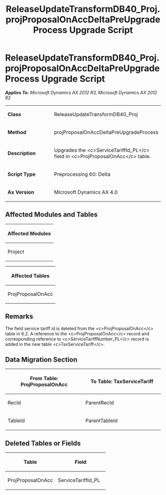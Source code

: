 ﻿---
title: ReleaseUpdateTransformDB40_Proj.projProposalOnAccDeltaPreUpgradeProcess Upgrade Script
TOCTitle: ReleaseUpdateTransformDB40_Proj.projProposalOnAccDeltaPreUpgradeProcess Upgrade Script
ms:assetid: aa2371ad-786b-565b-e1e0-af476c0f95c8
ms:mtpsurl: https://msdn.microsoft.com/en-us/library/JJ686448(v=AX.60)
ms:contentKeyID: 49710403
ms.date: 05/18/2015
mtps_version: v=AX.60
---

# ReleaseUpdateTransformDB40\_Proj.projProposalOnAccDeltaPreUpgradeProcess Upgrade Script 


_**Applies To:** Microsoft Dynamics AX 2012 R3, Microsoft Dynamics AX 2012 R2_

<table>
<colgroup>
<col style="width: 50%" />
<col style="width: 50%" />
</colgroup>
<tbody>
<tr class="odd">
<td><p><strong>Class</strong></p></td>
<td><p>ReleaseUpdateTransformDB40_Proj</p></td>
</tr>
<tr class="even">
<td><p><strong>Method</strong></p></td>
<td><p>projProposalOnAccDeltaPreUpgradeProcess</p></td>
</tr>
<tr class="odd">
<td><p><strong>Description</strong></p></td>
<td><p>Upgrades the &lt;c&gt;ServiceTariffId_PL&lt;/c&gt; field in &lt;c&gt;ProjProposalOnAcc&lt;/c&gt; table.</p></td>
</tr>
<tr class="even">
<td><p><strong>Script Type</strong></p></td>
<td><p>Preprocessing 60: Delta</p></td>
</tr>
<tr class="odd">
<td><p><strong>Ax Version</strong></p></td>
<td><p>Microsoft Dynamics AX 4.0</p></td>
</tr>
</tbody>
</table>


## Affected Modules and Tables

<table>
<colgroup>
<col style="width: 100%" />
</colgroup>
<thead>
<tr class="header">
<th><p>Affected Modules</p></th>
</tr>
</thead>
<tbody>
<tr class="odd">
<td><p>Project</p></td>
</tr>
</tbody>
</table>


<table>
<colgroup>
<col style="width: 100%" />
</colgroup>
<thead>
<tr class="header">
<th><p>Affected Tables</p></th>
</tr>
</thead>
<tbody>
<tr class="odd">
<td><p>ProjProposalOnAcc</p></td>
</tr>
</tbody>
</table>


## Remarks

The field service tariff id is deleted from the \<c\>ProjProposalOnAcc\</c\> table in 6.2. A reference to the \<c\>ProjProposalOnAcc\</c\> record and corresponding reference to \<c\>ServiceTariffNumber\_PL\</c\> record is added in the new table \<c\>TaxServiceTariff\</c\>.

## Data Migration Section

<table>
<colgroup>
<col style="width: 50%" />
<col style="width: 50%" />
</colgroup>
<thead>
<tr class="header">
<th><p>From Table: ProjProposalOnAcc</p></th>
<th><p>To Table: TaxServiceTariff</p></th>
</tr>
</thead>
<tbody>
<tr class="odd">
<td><p>RecId</p></td>
<td><p>ParentRecId</p></td>
</tr>
<tr class="even">
<td><p>TableId</p></td>
<td><p>ParentTableId</p></td>
</tr>
</tbody>
</table>


## Deleted Tables or Fields

<table>
<colgroup>
<col style="width: 50%" />
<col style="width: 50%" />
</colgroup>
<thead>
<tr class="header">
<th><p>Table</p></th>
<th><p>Field</p></th>
</tr>
</thead>
<tbody>
<tr class="odd">
<td><p>ProjProposalOnAcc</p></td>
<td><p>ServiceTariffId_PL</p></td>
</tr>
</tbody>
</table>

  


